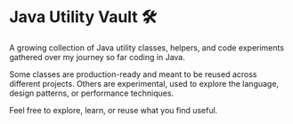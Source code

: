 # Java Utility Vault 🛠️

A growing collection of Java utility classes, helpers, and code experiments gathered over my journey so far coding in Java.

Some classes are production-ready and meant to be reused across different projects. Others are experimental, used to explore the language, design patterns, or performance techniques.

Feel free to explore, learn, or reuse what you find useful.
